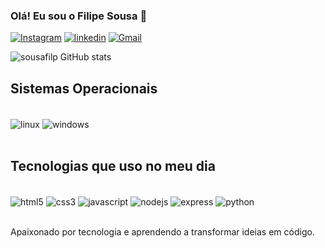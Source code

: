 ### Olá! Eu sou o Filipe Sousa 👋
[![Instagram](https://img.shields.io/badge/Instagram-E4405F?style=for-the-badge&logo=instagram&logoColor=white)](https://www.instagram.com/sousafilipe_/)
[![linkedin](https://img.shields.io/badge/LinkedIn-0077B5?style=for-the-badge&logo=linkedin&logoColor=white)](https://www.linkedin.com/in/sousafilp/)
[![Gmail](https://img.shields.io/badge/Gmail-D14836?style=for-the-badge&logo=gmail&logoColor=white)](mailto:sousafilp.dev@gmail.com?subject=[GitHub]%20Source%20Han%20Sans)

![sousafilp GitHub stats](https://github-readme-stats.vercel.app/api?username=sousafilp&show_icons=true&theme=dark)

## Sistemas Operacionais

<div style="display: inline_block"><br/>
    <img align="center" alt="linux" src="https://img.shields.io/badge/Linux-FCC624?style=for-the-badge&logo=linux&logoColor=black">
    <img align="center" alt="windows" src="https://img.shields.io/badge/Windows-0078D6?style=for-the-badge&logo=windows&logoColor=white">
</div><br/>

## Tecnologias que uso no meu dia

<div style="display: inline_block"><br/>
    <img align="center" alt="html5" src="https://img.shields.io/badge/HTML5-E34F26?style=for-the-badge&logo=html5&logoColor=white">
    <img align="center" alt="css3" src="https://img.shields.io/badge/CSS3-1572B6?style=for-the-badge&logo=css3&logoColor=white">
    <img align="center" alt="javascript" src="https://img.shields.io/badge/JavaScript-F7DF1E?style=for-the-badge&logo=javascript&logoColor=black">
    <img align="center" alt="nodejs" src="https://img.shields.io/badge/Node.js-43853D?style=for-the-badge&logo=node.js&logoColor=white">
    <img align="center" alt="express" src="https://img.shields.io/badge/Express.js-404D59?style=for-the-badge">
    <img align="center" alt="python" src="https://img.shields.io/badge/Python-3776AB?style=for-the-badge&logo=python&logoColor=white">
</div><br/>

Apaixonado por tecnologia e aprendendo a transformar ideias em código.
